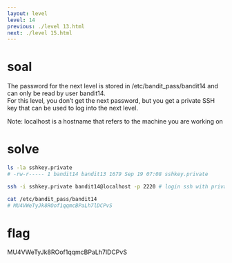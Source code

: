 ```yaml
---
layout: level
level: 14
previous: ./level 13.html
next: ./level 15.html
---
```


# soal
The password for the next level is stored in /etc/bandit_pass/bandit14 and can only be read by user bandit14. \
For this level, you don’t get the next password, but you get a private SSH key that can be used to log into the next level.

Note: localhost is a hostname that refers to the machine you are working on

# solve
```bash
ls -la sshkey.private 
# -rw-r----- 1 bandit14 bandit13 1679 Sep 19 07:08 sshkey.private

ssh -i sshkey.private bandit14@localhost -p 2220 # login ssh with private key

cat /etc/bandit_pass/bandit14
# MU4VWeTyJk8ROof1qqmcBPaLh7lDCPvS
```

# flag
MU4VWeTyJk8ROof1qqmcBPaLh7lDCPvS